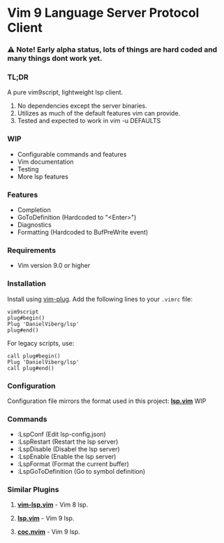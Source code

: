 # Vim 9 Language Server Protocol Client


### ⚠️ Note! Early alpha status, lots of things are hard coded and many things dont work yet.

### TL;DR
A pure vim9script, lightweight lsp client. 
1. No dependencies except the server binaries.
2. Utilizes as much of the default features vim can provide.
3. Tested and expected to work in vim -u DEFAULTS

### WIP
- Configurable commands and features
- Vim documentation
- Testing
- More lsp features

### Features
- Completion
- GoToDefinition (Hardcoded to "\<Enter>")
- Diagnostics
- Formatting (Hardcoded to BufPreWrite event)

### Requirements
- Vim version 9.0 or higher

### Installation
Install using [vim-plug](https://github.com/junegunn/vim-plug). Add the following lines to your `.vimrc` file:

```
vim9script
plug#begin()
Plug 'DanielViberg/lsp'
plug#end()
```

For legacy scripts, use:

```
call plug#begin()
Plug 'DanielViberg/lsp'
call plug#end()
```

### Configuration
Configuration file mirrors the format used in this project: [**lsp.vim**](https://github.com/yegappan/lsp) 
WIP

### Commands
- :LspConf           (Edit lsp-config.json)
- :LspRestart        (Restart the lsp server)
- :LspDisable        (Disabel the lsp server)
- :LspEnable         (Enable the lsp server)
- :LspFormat         (Format the current buffer)
- :LspGoToDefinition (Go to symbol definition)

### Similar Plugins

1. [**vim-lsp.vim**](https://github.com/prabirshrestha/vim-lsp) - Vim 8 lsp.

2. [**lsp.vim**](https://github.com/yegappan/lsp) - Vim 9 lsp.

3. [**coc.nvim**](https://github.com/neoclide/coc.nvim) - Vim 9 lsp.
